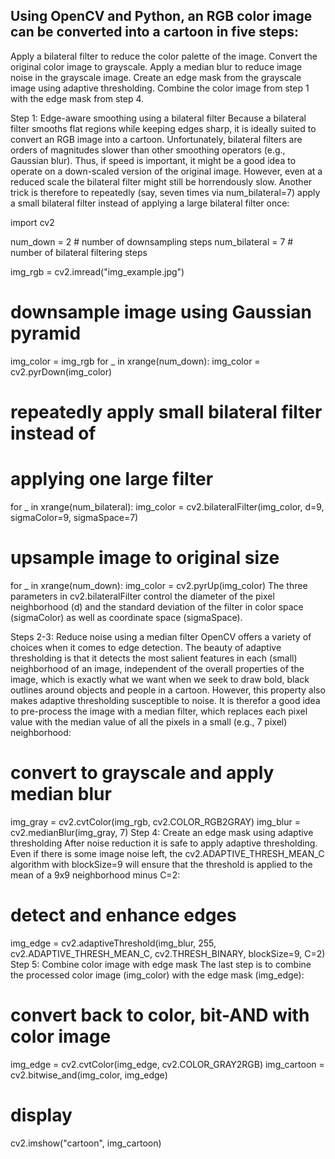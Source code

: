 ## Using OpenCV and Python, an RGB color image can be converted into a cartoon in five steps:

Apply a bilateral filter to reduce the color palette of the image.
Convert the original color image to grayscale.
Apply a median blur to reduce image noise in the grayscale image.
Create an edge mask from the grayscale image using adaptive thresholding.
Combine the color image from step 1 with the edge mask from step 4.

Step 1: Edge-aware smoothing using a bilateral filter
Because a bilateral filter smooths flat regions while keeping edges sharp, it is ideally suited to convert an RGB image into a cartoon. Unfortunately, bilateral filters are orders of magnitudes slower than other smoothing operators (e.g., Gaussian blur). Thus, if speed is important, it might be a good idea to operate on a down-scaled version of the original image. However, even at a reduced scale the bilateral filter might still be horrendously slow. Another trick is therefore to repeatedly (say, seven times via num_bilateral=7) apply a small bilateral filter instead of applying a large bilateral filter once:

import cv2

num_down = 2       # number of downsampling steps
num_bilateral = 7  # number of bilateral filtering steps

img_rgb = cv2.imread("img_example.jpg")

# downsample image using Gaussian pyramid
img_color = img_rgb
for _ in xrange(num_down):
    img_color = cv2.pyrDown(img_color)

# repeatedly apply small bilateral filter instead of
# applying one large filter
for _ in xrange(num_bilateral):
    img_color = cv2.bilateralFilter(img_color, d=9,
                                    sigmaColor=9,
                                    sigmaSpace=7)

# upsample image to original size
for _ in xrange(num_down):
    img_color = cv2.pyrUp(img_color)
The three parameters in cv2.bilateralFilter control the diameter of the pixel neighborhood (d) and the standard deviation of the filter in color space (sigmaColor) as well as coordinate space (sigmaSpace).

Steps 2-3: Reduce noise using a median filter
OpenCV offers a variety of choices when it comes to edge detection. The beauty of adaptive thresholding is that it detects the most salient features in each (small) neighborhood of an image, independent of the overall properties of the image, which is exactly what we want when we seek to draw bold, black outlines around objects and people in a cartoon. However, this property also makes adaptive thresholding susceptible to noise. It is therefor a good idea to pre-process the image with a median filter, which replaces each pixel value with the median value of all the pixels in a small (e.g., 7 pixel) neighborhood:

# convert to grayscale and apply median blur
img_gray = cv2.cvtColor(img_rgb, cv2.COLOR_RGB2GRAY)
img_blur = cv2.medianBlur(img_gray, 7)
Step 4: Create an edge mask using adaptive thresholding
After noise reduction it is safe to apply adaptive thresholding. Even if there is some image noise left, the cv2.ADAPTIVE_THRESH_MEAN_C algorithm with blockSize=9 will ensure that the threshold is applied to the mean of a 9x9 neighborhood minus C=2:

# detect and enhance edges
img_edge = cv2.adaptiveThreshold(img_blur, 255,
                                 cv2.ADAPTIVE_THRESH_MEAN_C,
                                 cv2.THRESH_BINARY,
                                 blockSize=9,
                                 C=2)
Step 5: Combine color image with edge mask
The last step is to combine the processed color image (img_color) with the edge mask (img_edge):

# convert back to color, bit-AND with color image
img_edge = cv2.cvtColor(img_edge, cv2.COLOR_GRAY2RGB)
img_cartoon = cv2.bitwise_and(img_color, img_edge)

# display
cv2.imshow("cartoon", img_cartoon)